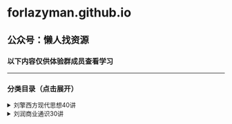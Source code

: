 # forlazyman.github.io

## 公众号：懒人找资源
### 以下内容仅供体验群成员查看学习

***
### 分类目录（点击展开）
 
<details>
<summary>刘擎西方现代思想40讲</summary><pre>
[00发刊词：理解现代世界有什么用？.html](https://forlazyman.github.io/%E5%88%98%E6%93%8E%E8%A5%BF%E6%96%B9%E7%8E%B0%E4%BB%A3%E6%80%9D%E6%83%B340%E8%AE%B2/00发刊词：理解现代世界有什么用？.html)
[01古今之变：古代和现代到底哪里不一样？.html](https://forlazyman.github.io/%E5%88%98%E6%93%8E%E8%A5%BF%E6%96%B9%E7%8E%B0%E4%BB%A3%E6%80%9D%E6%83%B340%E8%AE%B2/01古今之变：古代和现代到底哪里不一样？.html)
[02路标：为什么说韦伯是现代思想的成年？.html](https://forlazyman.github.io/%E5%88%98%E6%93%8E%E8%A5%BF%E6%96%B9%E7%8E%B0%E4%BB%A3%E6%80%9D%E6%83%B340%E8%AE%B2/02路标：为什么说韦伯是现代思想的成年？.html)
[03韦伯I：为什么说“祛魅”是人类的“梦醒时分”？.html](https://forlazyman.github.io/%E5%88%98%E6%93%8E%E8%A5%BF%E6%96%B9%E7%8E%B0%E4%BB%A3%E6%80%9D%E6%83%B340%E8%AE%B2/03韦伯I：为什么说“祛魅”是人类的“梦醒时分”？.html)
[04韦伯II：现代的“诸神之争”是怎么发生的？.html](https://forlazyman.github.io/%E5%88%98%E6%93%8E%E8%A5%BF%E6%96%B9%E7%8E%B0%E4%BB%A3%E6%80%9D%E6%83%B340%E8%AE%B2/04韦伯II：现代的“诸神之争”是怎么发生的？.html)
[05韦伯III：工具理性会带来什么问题？.html](https://forlazyman.github.io/%E5%88%98%E6%93%8E%E8%A5%BF%E6%96%B9%E7%8E%B0%E4%BB%A3%E6%80%9D%E6%83%B340%E8%AE%B2/05韦伯III：工具理性会带来什么问题？.html)
[06韦伯IV：“现代的铁笼”是怎么铸就的？.html](https://forlazyman.github.io/%E5%88%98%E6%93%8E%E8%A5%BF%E6%96%B9%E7%8E%B0%E4%BB%A3%E6%80%9D%E6%83%B340%E8%AE%B2/06韦伯IV：“现代的铁笼”是怎么铸就的？.html)
[07路标：现代人为什么会遭遇精神危机？.html](https://forlazyman.github.io/%E5%88%98%E6%93%8E%E8%A5%BF%E6%96%B9%E7%8E%B0%E4%BB%A3%E6%80%9D%E6%83%B340%E8%AE%B2/07路标：现代人为什么会遭遇精神危机？.html)
[08尼采I：“上帝死了”究竟是什么意思？.html](https://forlazyman.github.io/%E5%88%98%E6%93%8E%E8%A5%BF%E6%96%B9%E7%8E%B0%E4%BB%A3%E6%80%9D%E6%83%B340%E8%AE%B2/08尼采I：“上帝死了”究竟是什么意思？.html)
[09尼采II：“超人”究竟是什么人？.html](https://forlazyman.github.io/%E5%88%98%E6%93%8E%E8%A5%BF%E6%96%B9%E7%8E%B0%E4%BB%A3%E6%80%9D%E6%83%B340%E8%AE%B2/09尼采II：“超人”究竟是什么人？.html)
[10尼采III：我们还有共同的真相吗？.html](https://forlazyman.github.io/%E5%88%98%E6%93%8E%E8%A5%BF%E6%96%B9%E7%8E%B0%E4%BB%A3%E6%80%9D%E6%83%B340%E8%AE%B2/10尼采III：我们还有共同的真相吗？.html)
[11弗洛伊德I：为什么说他宣告了“理性人”的死亡？.html](https://forlazyman.github.io/%E5%88%98%E6%93%8E%E8%A5%BF%E6%96%B9%E7%8E%B0%E4%BB%A3%E6%80%9D%E6%83%B340%E8%AE%B2/11弗洛伊德I：为什么说他宣告了“理性人”的死亡？.html)
[12弗洛伊德II：精神分析学说真的是科学吗？.html](https://forlazyman.github.io/%E5%88%98%E6%93%8E%E8%A5%BF%E6%96%B9%E7%8E%B0%E4%BB%A3%E6%80%9D%E6%83%B340%E8%AE%B2/12弗洛伊德II：精神分析学说真的是科学吗？.html)
[13萨特I：为什么如此特立独行？.html](https://forlazyman.github.io/%E5%88%98%E6%93%8E%E8%A5%BF%E6%96%B9%E7%8E%B0%E4%BB%A3%E6%80%9D%E6%83%B340%E8%AE%B2/13萨特I：为什么如此特立独行？.html)
[14萨特II：为什么可以从“虚无”推出“自由”？.html](https://forlazyman.github.io/%E5%88%98%E6%93%8E%E8%A5%BF%E6%96%B9%E7%8E%B0%E4%BB%A3%E6%80%9D%E6%83%B340%E8%AE%B2/14萨特II：为什么可以从“虚无”推出“自由”？.html)
[15萨特III：为什么自由是一种沉重的负担？.html](https://forlazyman.github.io/%E5%88%98%E6%93%8E%E8%A5%BF%E6%96%B9%E7%8E%B0%E4%BB%A3%E6%80%9D%E6%83%B340%E8%AE%B2/15萨特III：为什么自由是一种沉重的负担？.html)
[16路标：20世纪的灾难为什么不可思议？.html](https://forlazyman.github.io/%E5%88%98%E6%93%8E%E8%A5%BF%E6%96%B9%E7%8E%B0%E4%BB%A3%E6%80%9D%E6%83%B340%E8%AE%B2/16路标：20世纪的灾难为什么不可思议？.html)
[17鲍曼：大屠杀是因为疯狂吗？.html](https://forlazyman.github.io/%E5%88%98%E6%93%8E%E8%A5%BF%E6%96%B9%E7%8E%B0%E4%BB%A3%E6%80%9D%E6%83%B340%E8%AE%B2/17鲍曼：大屠杀是因为疯狂吗？.html)
[18阿伦特I：大屠杀真的是“平庸之恶”吗？.html](https://forlazyman.github.io/%E5%88%98%E6%93%8E%E8%A5%BF%E6%96%B9%E7%8E%B0%E4%BB%A3%E6%80%9D%E6%83%B340%E8%AE%B2/18阿伦特I：大屠杀真的是“平庸之恶”吗？.html)
[19阿伦特II：怎么才能不变成坏人？.html](https://forlazyman.github.io/%E5%88%98%E6%93%8E%E8%A5%BF%E6%96%B9%E7%8E%B0%E4%BB%A3%E6%80%9D%E6%83%B340%E8%AE%B2/19阿伦特II：怎么才能不变成坏人？.html)


</pre>
</details>

<details>
<summary>刘润商业通识30讲</summary>
<pre>

[发刊词｜你的“前途”里，有你吗？.html](https://forlazyman.github.io/%E5%88%98%E6%93%8E%E8%A5%BF%E6%96%B9%E7%8E%B0%E4%BB%A3%E6%80%9D%E6%83%B340%E8%AE%B2/发刊词｜你的“前途”里，有你吗？.html)

[01｜交易：货币切分了买卖，商人连接了交易.html](https://forlazyman.github.io/%E5%88%98%E6%93%8E%E8%A5%BF%E6%96%B9%E7%8E%B0%E4%BB%A3%E6%80%9D%E6%83%B340%E8%AE%B2/01｜交易：货币切分了买卖，商人连接了交易.html)
[02｜阻力：为什么“让天下没有难做的生意”这么难？.html](https://forlazyman.github.io/%E5%88%98%E6%93%8E%E8%A5%BF%E6%96%B9%E7%8E%B0%E4%BB%A3%E6%80%9D%E6%83%B340%E8%AE%B2/02｜阻力：为什么“让天下没有难做的生意”这么难？.html)
[03｜交易成本（购前）：如果没有点评网站，我会吃什么？.html](https://forlazyman.github.io/%E5%88%98%E6%93%8E%E8%A5%BF%E6%96%B9%E7%8E%B0%E4%BB%A3%E6%80%9D%E6%83%B340%E8%AE%B2/03｜交易成本（购前）：如果没有点评网站，我会吃什么？.html)
[04｜交易成本（购中）：谈判为什么总是要拖很久？.html](https://forlazyman.github.io/%E5%88%98%E6%93%8E%E8%A5%BF%E6%96%B9%E7%8E%B0%E4%BB%A3%E6%80%9D%E6%83%B340%E8%AE%B2/04｜交易成本（购中）：谈判为什么总是要拖很久？.html)

</pre>
</details>
